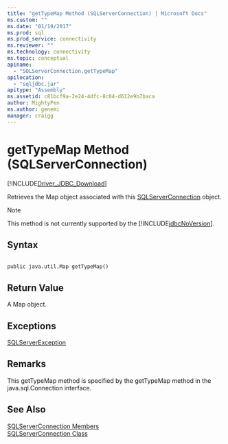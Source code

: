 ```yaml
---
title: "getTypeMap Method (SQLServerConnection) | Microsoft Docs"
ms.custom: ""
ms.date: "01/19/2017"
ms.prod: sql
ms.prod_service: connectivity
ms.reviewer: ""
ms.technology: connectivity
ms.topic: conceptual
apiname: 
  - "SQLServerConnection.getTypeMap"
apilocation: 
  - "sqljdbc.jar"
apitype: "Assembly"
ms.assetid: c81bcf9a-2e24-4dfc-8c04-d612e9b7baca
author: MightyPen
ms.author: genemi
manager: craigg
---
```

# getTypeMap Method (SQLServerConnection)
[!INCLUDE[Driver_JDBC_Download](../../../includes/driver_jdbc_download.md)]

  Retrieves the Map object associated with this [SQLServerConnection](../../../connect/jdbc/reference/sqlserverconnection-class.md) object.  
  
> [!NOTE]  
>  This method is not currently supported by the [!INCLUDE[jdbcNoVersion](../../../includes/jdbcnoversion_md.md)].  
  
## Syntax  
  
```  
  
public java.util.Map getTypeMap()  
```  
  
## Return Value  
 A Map object.  
  
## Exceptions  
 [SQLServerException](../../../connect/jdbc/reference/sqlserverexception-class.md)  
  
## Remarks  
 This getTypeMap method is specified by the getTypeMap method in the java.sql.Connection interface.  
  
## See Also  
 [SQLServerConnection Members](../../../connect/jdbc/reference/sqlserverconnection-members.md)   
 [SQLServerConnection Class](../../../connect/jdbc/reference/sqlserverconnection-class.md)  
  
  
